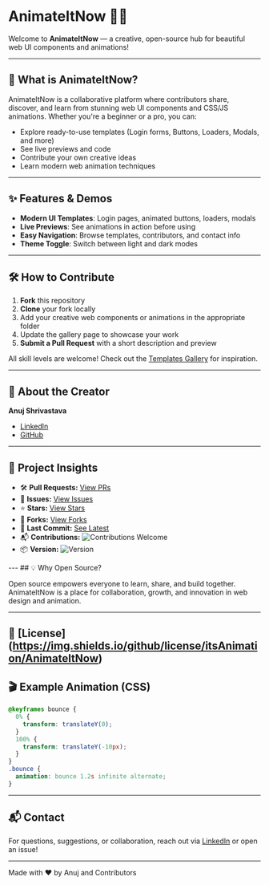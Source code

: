 # AnimateItNow 🚀✨

Welcome to **AnimateItNow** — a creative, open-source hub for beautiful web UI components and animations!

---

## 🌈 What is AnimateItNow?

AnimateItNow is a collaborative platform where contributors share, discover, and learn from stunning web UI components and CSS/JS animations. Whether you're a beginner or a pro, you can:

- Explore ready-to-use templates (Login forms, Buttons, Loaders, Modals, and more)
- See live previews and code
- Contribute your own creative ideas
- Learn modern web animation techniques

---

## ✨ Features & Demos

- **Modern UI Templates**: Login pages, animated buttons, loaders, modals
- **Live Previews**: See animations in action before using
- **Easy Navigation**: Browse templates, contributors, and contact info
- **Theme Toggle**: Switch between light and dark modes

---

## 🛠️ How to Contribute

1. **Fork** this repository
2. **Clone** your fork locally
3. Add your creative web components or animations in the appropriate folder
4. Update the gallery page to showcase your work
5. **Submit a Pull Request** with a short description and preview

All skill levels are welcome! Check out the [Templates Gallery](./templates.html) for inspiration.

---

## 👤 About the Creator

**Anuj Shrivastava**

- [LinkedIn](https://www.linkedin.com/in/anujshrivastava1/)
- [GitHub](https://github.com/AnujShrivastava01)

---
## 🔖 Project Insights 
<ul style="font-size: 14px;">
  <li>🛠️ <strong>Pull Requests:</strong> <a href="https://github.com/itsAnimation/AnimateItNow/pulls">View PRs</a></li>
  <li>🐛 <strong>Issues:</strong> <a href="https://github.com/itsAnimation/AnimateItNow/issues">View Issues</a></li>
  <li>⭐ <strong>Stars:</strong> <a href="https://github.com/itsAnimation/AnimateItNow/stargazers">View Stars</a></li>
  <li>🍴 <strong>Forks:</strong> <a href="https://github.com/itsAnimation/AnimateItNow/network">View Forks</a></li>
  <li>🧪 <strong>Last Commit:</strong> <a href="https://github.com/itsAnimation/AnimateItNow/commits/main">See Latest</a></li>
  <li>📬 <strong>Contributions:</strong> <img alt="Contributions Welcome" src="https://img.shields.io/badge/contributions-welcome-brightgreen.svg"></li>
  <li>📦 <strong>Version:</strong> <img alt="Version" src="https://img.shields.io/badge/version-1.0.0-blue"></li>
</ul>
---
## 💡 Why Open Source?

Open source empowers everyone to learn, share, and build together. AnimateItNow is a place for collaboration, growth, and innovation in web design and animation.

---

## 📄 [License] (https://img.shields.io/github/license/itsAnimation/AnimateItNow)

## 🎬 Example Animation (CSS)

```css
@keyframes bounce {
  0% {
    transform: translateY(0);
  }
  100% {
    transform: translateY(-10px);
  }
}
.bounce {
  animation: bounce 1.2s infinite alternate;
}
```

---

## 📬 Contact

For questions, suggestions, or collaboration, reach out via [LinkedIn](https://www.linkedin.com/in/anujshrivastava1/) or open an issue!

---

Made with ❤️ by Anuj and Contributors
